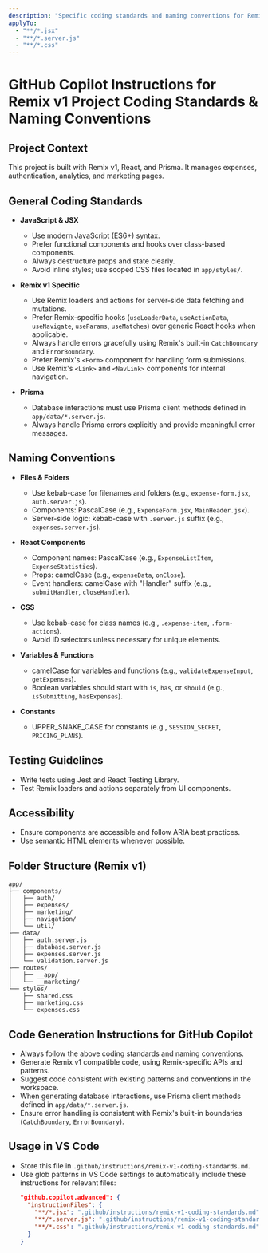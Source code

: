 ```yaml
---
description: "Specific coding standards and naming conventions for Remix v1 project"
applyTo:
  - "**/*.jsx"
  - "**/*.server.js"
  - "**/*.css"
---
```


# GitHub Copilot Instructions for Remix v1 Project Coding Standards & Naming Conventions

## Project Context

This project is built with Remix v1, React, and Prisma. It manages expenses, authentication, analytics, and marketing pages.

## General Coding Standards

- **JavaScript & JSX**

  - Use modern JavaScript (ES6+) syntax.
  - Prefer functional components and hooks over class-based components.
  - Always destructure props and state clearly.
  - Avoid inline styles; use scoped CSS files located in `app/styles/`.

- **Remix v1 Specific**

  - Use Remix loaders and actions for server-side data fetching and mutations.
  - Prefer Remix-specific hooks (`useLoaderData`, `useActionData`, `useNavigate`, `useParams`, `useMatches`) over generic React hooks when applicable.
  - Always handle errors gracefully using Remix's built-in `CatchBoundary` and `ErrorBoundary`.
  - Prefer Remix's `<Form>` component for handling form submissions.
  - Use Remix's `<Link>` and `<NavLink>` components for internal navigation.

- **Prisma**
  - Database interactions must use Prisma client methods defined in `app/data/*.server.js`.
  - Always handle Prisma errors explicitly and provide meaningful error messages.

## Naming Conventions

- **Files & Folders**

  - Use kebab-case for filenames and folders (e.g., `expense-form.jsx`, `auth.server.js`).
  - Components: PascalCase (e.g., `ExpenseForm.jsx`, `MainHeader.jsx`).
  - Server-side logic: kebab-case with `.server.js` suffix (e.g., `expenses.server.js`).

- **React Components**

  - Component names: PascalCase (e.g., `ExpenseListItem`, `ExpenseStatistics`).
  - Props: camelCase (e.g., `expenseData`, `onClose`).
  - Event handlers: camelCase with "Handler" suffix (e.g., `submitHandler`, `closeHandler`).

- **CSS**

  - Use kebab-case for class names (e.g., `.expense-item`, `.form-actions`).
  - Avoid ID selectors unless necessary for unique elements.

- **Variables & Functions**

  - camelCase for variables and functions (e.g., `validateExpenseInput`, `getExpenses`).
  - Boolean variables should start with `is`, `has`, or `should` (e.g., `isSubmitting`, `hasExpenses`).

- **Constants**
  - UPPER_SNAKE_CASE for constants (e.g., `SESSION_SECRET`, `PRICING_PLANS`).

## Testing Guidelines

- Write tests using Jest and React Testing Library.
- Test Remix loaders and actions separately from UI components.

## Accessibility

- Ensure components are accessible and follow ARIA best practices.
- Use semantic HTML elements whenever possible.

## Folder Structure (Remix v1)

```
app/
├── components/
│   ├── auth/
│   ├── expenses/
│   ├── marketing/
│   ├── navigation/
│   └── util/
├── data/
│   ├── auth.server.js
│   ├── database.server.js
│   ├── expenses.server.js
│   └── validation.server.js
├── routes/
│   ├── __app/
│   └── __marketing/
└── styles/
    ├── shared.css
    ├── marketing.css
    └── expenses.css
```

## Code Generation Instructions for GitHub Copilot

- Always follow the above coding standards and naming conventions.
- Generate Remix v1 compatible code, using Remix-specific APIs and patterns.
- Suggest code consistent with existing patterns and conventions in the workspace.
- When generating database interactions, use Prisma client methods defined in `app/data/*.server.js`.
- Ensure error handling is consistent with Remix's built-in boundaries (`CatchBoundary`, `ErrorBoundary`).

## Usage in VS Code

- Store this file in `.github/instructions/remix-v1-coding-standards.md`.
- Use glob patterns in VS Code settings to automatically include these instructions for relevant files:
  ```json
  "github.copilot.advanced": {
    "instructionFiles": {
      "**/*.jsx": ".github/instructions/remix-v1-coding-standards.md",
      "**/*.server.js": ".github/instructions/remix-v1-coding-standards.md",
      "**/*.css": ".github/instructions/remix-v1-coding-standards.md"
    }
  }
  ```

